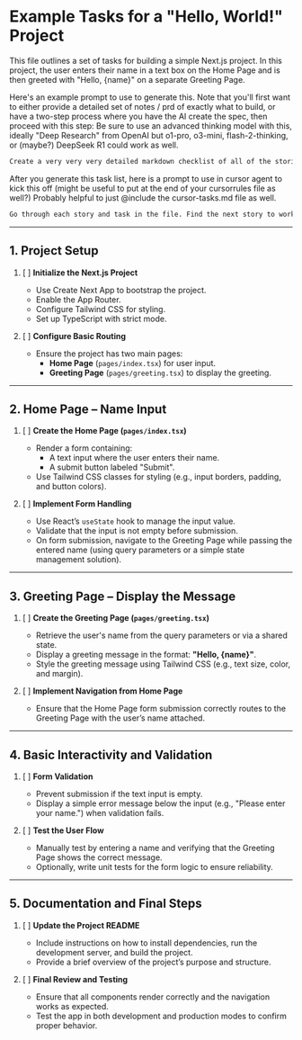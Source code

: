 # Example Tasks for a "Hello, World!" Project

This file outlines a set of tasks for building a simple Next.js project. In this project, the user enters their name in a text box on the Home Page and is then greeted with "Hello, {name}" on a separate Greeting Page.

Here's an example prompt to use to generate this. Note that you'll first want to either provide a detailed set of notes / prd of exactly what to build, or have a two-step process where you have the AI create the spec, then proceed with this step:
Be sure to use an advanced thinking model with this, ideally "Deep Research" from OpenAI but o1-pro, o3-mini, flash-2-thinking, or (maybe?) DeepSeek R1 could work as well. 

``` txt
Create a very very very detailed markdown checklist of all of the stories for this project plan, with one-story-point tasks (with unchecked checkboxes) that break down each story. It is critically important that all of the details to implement this are in this list. Note that a very competent AI Coding Agent will be using this list to autonomously create this application, so be sure not to miss any details whatsoever, no matter how much time and thinking you must do to complete this very challenging but critically important task.
```

After you generate this task list, here is a prompt to use in cursor agent to kick this off (might be useful to put at the end of your cursorrules file as well?)
Probably helpful to just @include the cursor-tasks.md file as well. 
``` txt
Go through each story and task in the file. Find the next story to work on. Review each unfinished task, correct any issues or ask for clarifications (only if absolutely needed!). Then proceed to create or edit files to complete each task. After you complete all the tasks in the story, update the file to check off any completed tasks. Run builds and commits after each story. Run all safe commands without asking for approval. Continue with each task until you have finished the story, then stop and wait for me to review.
```

---

## 1. **Project Setup**

1. [ ] **Initialize the Next.js Project**
   - Use Create Next App to bootstrap the project.
   - Enable the App Router.
   - Configure Tailwind CSS for styling.
   - Set up TypeScript with strict mode.

2. [ ] **Configure Basic Routing**
   - Ensure the project has two main pages:
     - **Home Page** (`pages/index.tsx`) for user input.
     - **Greeting Page** (`pages/greeting.tsx`) to display the greeting.

---

## 2. **Home Page – Name Input**

1. [ ] **Create the Home Page (`pages/index.tsx`)**
   - Render a form containing:
     - A text input where the user enters their name.
     - A submit button labeled "Submit".
   - Use Tailwind CSS classes for styling (e.g., input borders, padding, and button colors).

2. [ ] **Implement Form Handling**
   - Use React’s `useState` hook to manage the input value.
   - Validate that the input is not empty before submission.
   - On form submission, navigate to the Greeting Page while passing the entered name (using query parameters or a simple state management solution).

---

## 3. **Greeting Page – Display the Message**

1. [ ] **Create the Greeting Page (`pages/greeting.tsx`)**
   - Retrieve the user's name from the query parameters or via a shared state.
   - Display a greeting message in the format: **"Hello, {name}"**.
   - Style the greeting message using Tailwind CSS (e.g., text size, color, and margin).

2. [ ] **Implement Navigation from Home Page**
   - Ensure that the Home Page form submission correctly routes to the Greeting Page with the user’s name attached.

---

## 4. **Basic Interactivity and Validation**

1. [ ] **Form Validation**
   - Prevent submission if the text input is empty.
   - Display a simple error message below the input (e.g., "Please enter your name.") when validation fails.

2. [ ] **Test the User Flow**
   - Manually test by entering a name and verifying that the Greeting Page shows the correct message.
   - Optionally, write unit tests for the form logic to ensure reliability.

---

## 5. **Documentation and Final Steps**

1. [ ] **Update the Project README**
   - Include instructions on how to install dependencies, run the development server, and build the project.
   - Provide a brief overview of the project’s purpose and structure.

2. [ ] **Final Review and Testing**
   - Ensure that all components render correctly and the navigation works as expected.
   - Test the app in both development and production modes to confirm proper behavior.
